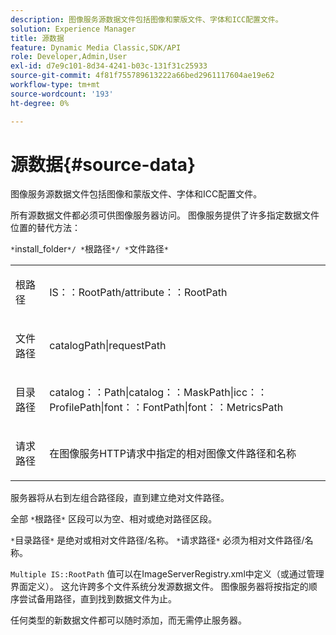 ```yaml
---
description: 图像服务源数据文件包括图像和蒙版文件、字体和ICC配置文件。
solution: Experience Manager
title: 源数据
feature: Dynamic Media Classic,SDK/API
role: Developer,Admin,User
exl-id: d7e9c101-8d34-4241-b03c-131f31c25933
source-git-commit: 4f81f755789613222a66bed2961117604ae19e62
workflow-type: tm+mt
source-wordcount: '193'
ht-degree: 0%

---
```


# 源数据{#source-data}

图像服务源数据文件包括图像和蒙版文件、字体和ICC配置文件。

所有源数据文件都必须可供图像服务器访问。 图像服务提供了许多指定数据文件位置的替代方法：

`*`install_folder`*/ *`根路径`*/ *`文件路径`*`

<table id="simpletable_26686444C7EF46D6BC4C0490C8010BF9"> 
 <tr class="strow"> 
  <td class="stentry"> <p><span class="codeph"> <span class="varname"> 根路径</span></span> </p></td> 
  <td class="stentry"> <p><span class="codeph"> IS：：RootPath/attribute：：RootPath</span> </p></td> 
 </tr> 
 <tr class="strow"> 
  <td class="stentry"> <p><span class="codeph"> <span class="varname"> 文件路径 </span></span> </p></td> 
  <td class="stentry"> <p><span class="codeph"> catalogPath|requestPath</span> </p></td> 
 </tr> 
 <tr class="strow"> 
  <td class="stentry"> <p><span class="codeph"> <span class="varname"> 目录路径</span></span> </p></td> 
  <td class="stentry"> <p><span class="codeph"> catalog：：Path|catalog：：MaskPath|icc：：ProfilePath|font：：FontPath|font：：MetricsPath</span> </p></td> 
 </tr> 
 <tr class="strow"> 
  <td class="stentry"> <p><span class="codeph"> <span class="varname"> 请求路径</span></span> </p></td> 
  <td class="stentry"> <p><span class="codeph"> 在图像服务HTTP请求中指定的相对图像文件路径和名称</span> </p></td> 
 </tr> 
</table>

服务器将从右到左组合路径段，直到建立绝对文件路径。

全部 `*`根路径`*` 区段可以为空、相对或绝对路径区段。

`*`目录路径`*` 是绝对或相对文件路径/名称。 `*`请求路径`*` 必须为相对文件路径/名称。

`Multiple IS::RootPath` 值可以在ImageServerRegistry.xml中定义（或通过管理界面定义）。 这允许跨多个文件系统分发源数据文件。 图像服务器将按指定的顺序尝试备用路径，直到找到数据文件为止。

任何类型的新数据文件都可以随时添加，而无需停止服务器。
